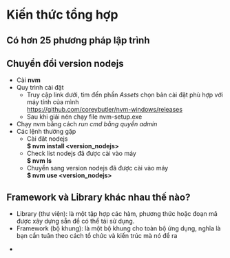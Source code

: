 # Kiến thức tổng hợp
## Có hơn 25 phương pháp lập trình

## Chuyển đổi version nodejs
- Cài **nvm**
- Quy trình cài đặt
    + Truy cập link dưới, tìm đến phần *Assets* chọn bản cài đặt phù hợp với máy tính của mình\
    <https://github.com/coreybutler/nvm-windows/releases>
    + Sau khi giải nén chạy file nvm-setup.exe
- Chạy nvm bằng cách *run cmd bằng quyền admin*
- Các lệnh thường gặp
    + Cài đăt nodejs\
    **$ nvm install <version_nodejs>**
    + Check list nodejs đã được cài vào máy\
    **$ nvm ls**
    + Chuyển sang version nodejs đã được cài vào máy\
    **$ nvm use <version_nodejs>**
## Framework và Library khác nhau thế nào?
- Library (thư viện): là một tập hợp các hàm, phương thức hoặc đoạn mã được xây dựng sẵn để có thể tái sử dụng.
- Framework (bộ khung): là một bộ khung cho toàn bộ ứng dụng, nghĩa là bạn cần tuân theo cách tổ chức và kiến trúc mà nó đề ra
+ 
## 



